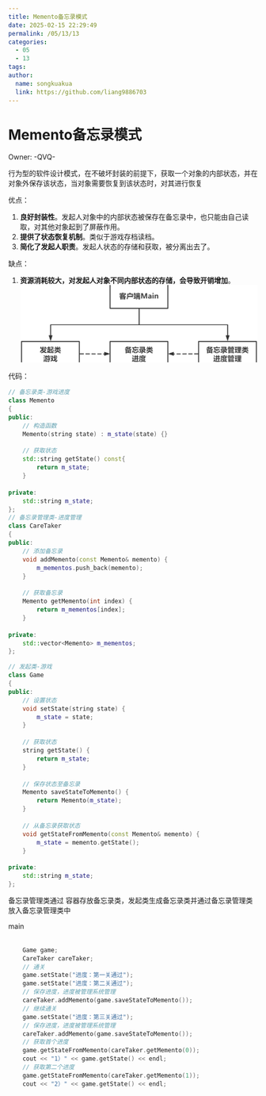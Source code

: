 ```yaml
---
title: Memento备忘录模式
date: 2025-02-15 22:29:49
permalink: /05/13/13
categories: 
  - 05
  - 13
tags: 
author:
  name: songkuakua
  link: https://github.com/liang9886703
---
```

# Memento备忘录模式

Owner: -QVQ-

行为型的软件设计模式，在不破坏封装的前提下，获取一个对象的内部状态，并在对象外保存该状态，当对象需要恢复到该状态时，对其进行恢复

优点：

1. **良好封装性**。发起人对象中的内部状态被保存在备忘录中，也只能由自己读取，对其他对象起到了屏蔽作用。
2. **提供了状态恢复机制**。类似于游戏存档读档。
3. **简化了发起人职责**。发起人状态的存储和获取，被分离出去了。

缺点：

1. **资源消耗较大，对发起人对象不同内部状态的存储，会导致开销增加**。
![Untitled](./pic28.png)

代码：

```cpp
// 备忘录类-游戏进度
class Memento 
{
public:
	// 构造函数
	Memento(string state) : m_state(state) {}
 
	// 获取状态
	std::string getState() const{ 
		return m_state;
	}
 
private:
	std::string m_state;
};
// 备忘录管理类-进度管理
class CareTaker 
{
public:
	// 添加备忘录
	void addMemento(const Memento& memento) { 
		m_mementos.push_back(memento);
	}
 
	// 获取备忘录
	Memento getMemento(int index) { 
		return m_mementos[index];
	}
 
private:
	std::vector<Memento> m_mementos;
};
```

```cpp
// 发起类-游戏
class Game 
{
public:
	// 设置状态
	void setState(string state) { 
		m_state = state;
	}
 
	// 获取状态
	string getState() { 
		return m_state;
	}
 
	// 保存状态至备忘录
	Memento saveStateToMemento() { 
		return Memento(m_state); 
	}
 
	// 从备忘录获取状态
	void getStateFromMemento(const Memento& memento) { 
		m_state = memento.getState(); 
	}
 
private:
	std::string m_state;
};
```

备忘录管理类通过 容器存放备忘录类，发起类生成备忘录类并通过备忘录管理类放入备忘录管理类中

main

```cpp
	
	Game game;
	CareTaker careTaker;
	// 通关
	game.setState("进度：第一关通过");
	game.setState("进度：第二关通过");
	// 保存进度，进度被管理系统管理
	careTaker.addMemento(game.saveStateToMemento());
	// 继续通关
	game.setState("进度：第三关通过");
	// 保存进度，进度被管理系统管理
	careTaker.addMemento(game.saveStateToMemento());
	// 获取首个进度
	game.getStateFromMemento(careTaker.getMemento(0));
	cout << "1）" << game.getState() << endl;
	// 获取第二个进度
	game.getStateFromMemento(careTaker.getMemento(1));
	cout << "2）" << game.getState() << endl;
```